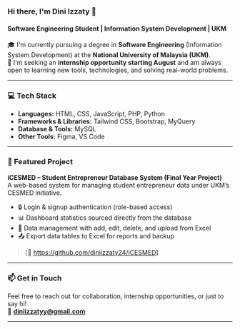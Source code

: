 ### Hi there, I'm Dini Izzaty 👋  
#### Software Engineering Student | Information System Development | UKM

🎓 I'm currently pursuing a degree in **Software Engineering** (Information System Development) at the **National University of Malaysia (UKM)**.  
📌 I'm seeking an **internship opportunity starting August** and am always open to learning new tools, technologies, and solving real-world problems.

---

### 💻 Tech Stack
- **Languages:** HTML, CSS, JavaScript, PHP, Python
- **Frameworks & Libraries:** Tailwind CSS, Bootstrap, MyQuery
- **Database & Tools:** MySQL
- **Other Tools:** Figma, VS Code

---

### 📌 Featured Project

**iCESMED – Student Entrepreneur Database System (Final Year Project)**  
A web-based system for managing student entrepreneur data under UKM’s CESMED initiative.
- 🔒 Login & signup authentication (role-based access)
- 📊 Dashboard statistics sourced directly from the database
- 📁 Data management with add, edit, delete, and upload from Excel
- 📤 Export data tables to Excel for reports and backup

> [🔗 https://github.com/diniizzaty24/iCESMED]

---

### 📫 Get in Touch

Feel free to reach out for collaboration, internship opportunities, or just to say hi!  
📧 **diniizzatyy@gmail.com**

---

<!-- GitHub Stats Section (Optional, add your username if you want this visual part) -->
<!--
![Dini's GitHub Stats](https://github-readme-stats.vercel.app/api?username=yourusername&show_icons=true&theme=radical)
-->

